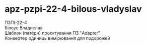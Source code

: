 # apz-pzpi-22-4-bilous-vladyslav  
ПЗПІ-22-4  
Білоус Владислав  
Шаблон (патерн) проєктування ПЗ "Adapter"  
Конвертер одиниць вимірювання для подорожей  
